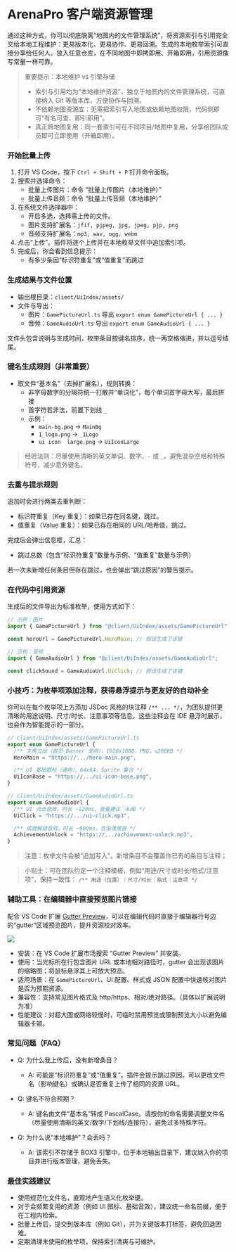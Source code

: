 # ArenaPro 客户端资源管理

通过这种方式，你可以彻底脱离“地图内的文件管理系统”，将资源索引与引用完全交给本地工程维护：更易版本化、更易协作、更易回溯。生成的本地枚举索引可直接分享给任何人、放入任意仓库，在不同地图中即拷即用、开箱即用，引用资源像写常量一样可靠。

> 重要提示：本地维护 vs 引擎存储
>
> - 索引与引用均为“本地维护资源”，独立于地图内的文件管理系统，可直接纳入 Git 等版本库，方便协作与回溯。
> - 不依赖地图资源库：无需把索引写入地图或依赖地图权限，代码侧即可“有名可查、即引即用”。
> - 真正跨地图复用：同一套索引可在不同项目/地图中复用，分享给团队成员即可立即使用（开箱即用）。

### 开始批量上传

1. 打开 VS Code，按下 `Ctrl + Shift + P` 打开命令面板。
2. 搜索并选择命令：
   - 批量上传图片：命令 “批量上传图片（本地维护）”
   - 批量上传音频：命令 “批量上传音频（本地维护）”
3. 在系统文件选择器中：
   - 开启多选，选择需上传的文件。
   - 图片支持扩展名：`jfif, pjpeg, jpg, jpeg, pjp, png`
   - 音频支持扩展名：`mp3, wav, ogg, webm`
4. 点击“上传”。插件将逐个上传并在本地枚举文件中追加索引项。
5. 完成后，你会看到信息提示：
   - 有多少条因“标识符重复”或“值重复”而跳过

### 生成结果与文件位置

- 输出根目录：`client/UiIndex/assets/`
- 文件与导出：
  - 图片：`GamePictureUrl.ts` 导出 `export enum GamePictureUrl { ... }`
  - 音频：`GameAudioUrl.ts` 导出 `export enum GameAudioUrl { ... }`

文件头包含说明与生成时间，枚举条目按键名排序，统一两空格缩进，并以逗号结尾。

### 键名生成规则（非常重要）

- 取文件“基本名”（去掉扩展名），规则转换：
  - 非字母数字的分隔符统一打散并“单词化”，每个单词首字母大写，最后拼接
  - 首字符若非法，前置下划线 `_`
  - 示例：
    - `main-bg.png` → `MainBg`
    - `1_logo.png` → `_1Logo`
    - `ui icon  large.png` → `UiIconLarge`

> 经验法则：尽量使用清晰的英文单词、数字、`-` 或 `_`。避免混杂空格和特殊符号，减少意外键名。

### 去重与提示规则

追加时会进行两类去重判断：

- 标识符重复（Key 重复）：如果已存在同名键，跳过。
- 值重复（Value 重复）：如果已存在相同的 URL/哈希值，跳过。

完成后会弹出信息框，汇总：

- 跳过总数（包含“标识符重复”数量与示例、“值重复”数量与示例）

若一次未新增任何条目但存在跳过，也会弹出“跳过原因”的警告提示。

### 在代码中引用资源

生成后的文件导出为标准枚举，使用方式如下：

```ts
// 示例：图片
import { GamePictureUrl } from "@client/UiIndex/assets/GamePictureUrl";

const heroUrl = GamePictureUrl.HeroMain; // 假设生成了该键
```

```ts
// 示例：音频
import { GameAudioUrl } from "@client/UiIndex/assets/GameAudioUrl";

const clickSound = GameAudioUrl.UiClick; // 假设生成了该键
```

### 小技巧：为枚举项添加注释，获得悬浮提示与更友好的自动补全

你可以在每个枚举项上方添加 JSDoc 风格的块注释 `/** ... */`，为团队提供更清晰的用途说明、尺寸/时长、注意事项等信息。这些注释会在 IDE 悬浮时展示，也会作为智能提示的一部分。

```ts
// client/UiIndex/assets/GamePictureUrl.ts
export enum GamePictureUrl {
  /** 主角立绘（首页 Banner 使用），1920x1080，PNG，≤200KB */
  HeroMain = "https://.../hero-main.png",

  /** UI 基础图标（通用），64x64，Sprite 集合 */
  UiIconBase = "https://.../ui-icon-base.png",
}
```

```ts
// client/UiIndex/assets/GameAudioUrl.ts
export enum GameAudioUrl {
  /** UI 点击音效，时长 ~120ms，音量建议 -6dB */
  UiClick = "https://.../ui-click.mp3",

  /** 成就解锁音效，时长 ~900ms，含渐强尾音 */
  AchievementUnlock = "https://.../achievement-unlock.mp3",
}
```

> 注意：枚举文件会被“追加写入”。新增条目不会覆盖你已有的条目与注释；

> 小贴士：可在团队约定一个注释模板，例如“用途/尺寸或时长/格式/注意项”，保持一致性：
> `/** 用途（位置）｜尺寸/时长｜格式｜注意项 */`

### 辅助工具：在编辑器中直接预览图片链接

配合 VS Code 扩展 [Gutter Preview](https://marketplace.visualstudio.com/items?itemName=kisstkondoros.vscode-gutter-preview)，可以在编辑代码时直接于编辑器行号边的“gutter”区域预览图片，提升资源校对效率。

![](/QQ20250905-185511.png)

- 安装：在 VS Code 扩展市场搜索 “Gutter Preview” 并安装。
- 使用：当光标所在行包含图片 URL 或本地相对路径时，gutter 会出现该图片的缩略图；将鼠标悬浮其上可放大预览。
- 适用场景：在 `GamePictureUrl`、UI 配置、样式或 JSON 配置中快速核对图片是否为预期资源。
- 兼容性：支持常见图片格式及 http/https、相对/绝对路径。（具体以扩展说明为准）
- 性能建议：对超大图或网络较慢时，可临时禁用预览或限制预览大小以避免编辑器卡顿。

### 常见问题（FAQ）

- Q: 为什么我上传后，没有新增条目？

  - A: 可能是“标识符重复”或“值重复”。插件会提示跳过原因。可以更改文件名（影响键名）或确认是否重复上传了相同的资源 URL。

- Q: 键名不符合预期？

  - A: 键名由文件“基本名”转成 PascalCase。请按你的命名需要调整文件名（尽量使用清晰的英文/数字/下划线/连接符），避免过多特殊字符。

- Q: 为什么说“本地维护”？会丢吗？

  - A: 该索引不存储于 BOX3 引擎中，位于本地输出目录下，建议纳入你的项目并进行版本管理，避免丢失。

### 最佳实践建议

- 使用规范化文件名，直观地产生语义化枚举键。
- 对于会频繁复用的资源（例如 UI 图标、基础音效），建议统一命名前缀，便于在工程内检索。
- 批量上传后，提交到版本库（例如 Git），并为关键版本打标签，避免回退困难。
- 定期清理未使用的枚举项，保持索引清爽与可维护。
